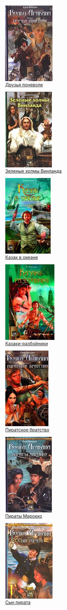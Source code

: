 ![](Друзья%20поневоле.jpg)  
[Друзья поневоле](Друзья%20поневоле.md)

![](Зеленые%20холмы%20Винланда.jpg)  
[Зеленые холмы Винланда](Зеленые%20холмы%20Винланда.md)

![](Казак%20в%20океане.jpg)  
[Казак в океане](Казак%20в%20океане.md)

![](Казаки-разбойники.jpg)  
[Казаки-разбойники](Казаки-разбойники.md)

![](Пиратское%20братство.jpg)  
[Пиратское братство](Пиратское%20братство.md)

![](Пираты%20Марокко.jpg)  
[Пираты Марокко](Пираты%20Марокко.md)

![](Сын%20пирата.jpg)  
[Сын пирата](Сын%20пирата.md)
